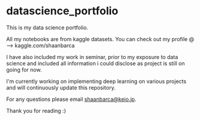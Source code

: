 # datascience_portfolio
This is my data science portfolio. 

All my notebooks are from kaggle datasets. You can check out my profile @ -->  kaggle.com/shaanbarca

I have also included my work in seminar, prior to my exposure to data science and included all information i could disclose as project is still on going for now.

I'm currently working on implementing deep learning on various projects and will continuously update this repository.

For any questions please email shaanbarca@keio.jp. 

Thank you for reading :)
